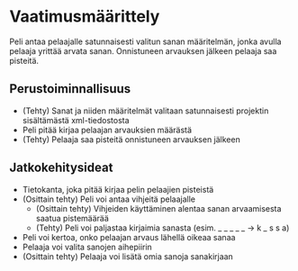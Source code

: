 # Vaatimusmäärittely

Peli antaa pelaajalle satunnaisesti valitun sanan määritelmän, jonka avulla pelaaja yrittää arvata sanan. Onnistuneen arvauksen jälkeen pelaaja saa pisteitä.

## Perustoiminnallisuus

- (Tehty) Sanat ja niiden määritelmät valitaan satunnaisesti projektin sisältämästä xml-tiedostosta
- Peli pitää kirjaa pelaajan arvauksien määrästä
- (Tehty) Pelaaja saa pisteitä onnistuneen arvauksen jälkeen

## Jatkokehitysideat

- Tietokanta, joka pitää kirjaa pelin pelaajien pisteistä
- (Osittain tehty) Peli voi antaa vihjeitä pelaajalle
  - (Osittain tehty) Vihjeiden käyttäminen alentaa sanan arvaamisesta saatua pistemäärää
  - (Tehty) Peli voi paljastaa kirjaimia sanasta (esim. _ _ _ _ _ -> k _ s s a)
- Peli voi kertoa, onko pelaajan arvaus lähellä oikeaa sanaa
- Pelaaja voi valita sanojen aihepiirin
- (Osittain tehty) Pelaaja voi lisätä omia sanoja sanakirjaan